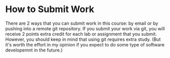 # How to Submit Work

There are 2 ways that you can submit work in this course:
by email or by pushing into a remote git repository.
If you submit your work via git, you will receive 2 points
extra credit for each lab or assignment that you submit.
However, you should keep in mind that using git requires
extra study. (But it's worth the effort in my opinion if
you expect to do some type of software developemnt in the future.)


